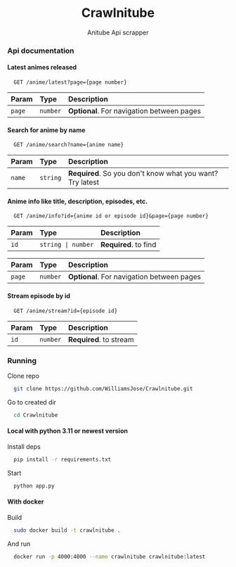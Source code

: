<h1 align="center"> Crawlnitube </h1>

<p align="center">Anitube Api scrapper</p>

### Api documentation

#### Latest animes released

```http
  GET /anime/latest?page={page number}
```

| Param         | Type       | Description                                |
| :------------ | :--------- | :----------------------------------------- |
| `page`        | `number`   | **Optional**. For navigation between pages |

#### Search for anime by name

```http
  GET /anime/search?name={anime name}
```

| Param        | Type       | Description                                              |
| :----------- | :--------- | :------------------------------------------------------- |
| `name`       | `string`   | **Required**. So you don't know what you want? Try latest |

#### Anime info like title, description, episodes, etc.

```http
  GET /anime/info?id={anime id or episode id}&page={page number}
```

| Param        | Type                 | Description                 |
| :----------- | :------------------- | :-------------------------- |
| `id`         | `string \| number`   | **Required**. to find       |

| Param        | Type       | Description                                 |
| :----------- | :--------- | :------------------------------------------ |
| `page`       | `number`   | **Optional**. For navigation between pages  |

#### Stream episode by id

```http
  GET /anime/stream?id={episode id}
```

| Param        | Type                 | Description                 |
| :----------- | :------------------- | :-------------------------- |
| `id`         | `number`             | **Required**. to stream     |



### Running

Clone repo

```bash
  git clone https://github.com/WilliamsJose/Crawlnitube.git
```

Go to created dir

```bash
  cd Crawlnitube
```
#### Local with python 3.11 or newest version

Install deps

```bash
  pip install -r requirements.txt
```

Start

```bash
  python app.py
```
#### With docker

Build

```bash
  sudo docker build -t crawlnitube .
```

And run

```bash
  docker run -p 4000:4000 --name crawlnitube crawlnitube:latest
```
